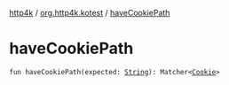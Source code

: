 [http4k](../index.md) / [org.http4k.kotest](index.md) / [haveCookiePath](./have-cookie-path.md)

# haveCookiePath

`fun haveCookiePath(expected: `[`String`](https://kotlinlang.org/api/latest/jvm/stdlib/kotlin/-string/index.html)`): Matcher<`[`Cookie`](../org.http4k.core.cookie/-cookie/index.md)`>`